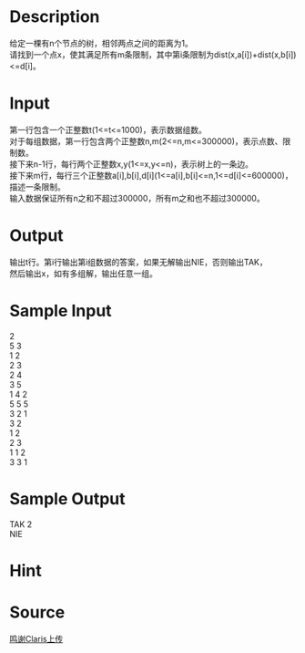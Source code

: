 
# Description

<div class="content"><div>给定一棵有n个节点的树，相邻两点之间的距离为1。</div>
<div>请找到一个点x，使其满足所有m条限制，其中第i条限制为dist(x,a[i])+dist(x,b[i])&lt;=d[i]。</div>
<div></div>
<p></p></div>

# Input

<div class="content"><div>第一行包含一个正整数t(1&lt;=t&lt;=1000)，表示数据组数。</div>
<div>对于每组数据，第一行包含两个正整数n,m(2&lt;=n,m&lt;=300000)，表示点数、限制数。</div>
<div>接下来n-1行，每行两个正整数x,y(1&lt;=x,y&lt;=n)，表示树上的一条边。</div>
<div>接下来m行，每行三个正整数a[i],b[i],d[i](1&lt;=a[i],b[i]&lt;=n,1&lt;=d[i]&lt;=600000)，描述一条限制。</div>
<div>输入数据保证所有n之和不超过300000，所有m之和也不超过300000。</div>
<div></div>
<p></p></div>

# Output

<div class="content"><div>输出t行。第i行输出第i组数据的答案，如果无解输出NIE，否则输出TAK，</div>
<div>然后输出x，如有多组解，输出任意一组。</div>
<div>
<div></div>
</div>
<p></p></div>

# Sample Input

<div class="content"><span class="sampledata">2<br/>
5 3<br/>
1 2<br/>
2 3<br/>
2 4<br/>
3 5<br/>
1 4 2<br/>
5 5 5<br/>
3 2 1<br/>
3 2<br/>
1 2<br/>
2 3<br/>
1 1 2<br/>
3 3 1</span></div>

# Sample Output

<div class="content"><span class="sampledata">TAK 2<br/>
NIE</span></div>

# Hint

<div class="content"><p></p></div>

# Source

<div class="content"><p><a href="problemset.php?search=鸣谢Claris上传">鸣谢Claris上传</a></p></div>

